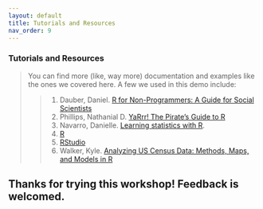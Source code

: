 ```yaml
---
layout: default
title: Tutorials and Resources
nav_order: 9
---
```

### **Tutorials and Resources**
> You can find more (like, way more) documentation and examples like the ones we covered here. A few we used in this demo include:
> > 1. Dauber, Daniel. [R for Non-Programmers: A Guide for Social Scientists](https://bookdown.org/daniel_dauber_io/r4np_book/the-rstudio-interface.html)
> > 2. Phillips, Nathanial D. [YaRrr! The Pirate’s Guide to R](https://bookdown.org/ndphillips/YaRrr/)
> > 3. Navarro, Danielle. [Learning statistics with R](https://tidylsr.djnavarro.net/index.html).
> > 4. [R](https://www.r-project.org/about.html)
> > 5. [RStudio](https://www.rstudio.com/products/rstudio/)
> > 6. Walker, Kyle. [Analyzing US Census Data: Methods, Maps, and Models in R](https://walker-data.com/census-r/mapping-census-data-with-r.html)
## Thanks for trying this workshop! Feedback is welcomed. ##
